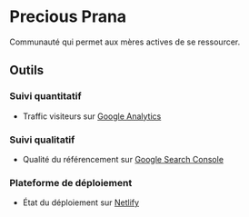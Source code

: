 # Precious Prana

Communauté qui permet aux mères actives de se ressourcer.

## Outils

### Suivi quantitatif

- Traffic visiteurs sur [Google Analytics](https://analytics.google.com/analytics/web/#/report-home/a127782w193026324p188707768)

### Suivi qualitatif

- Qualité du référencement sur [Google Search Console](https://search.google.com/search-console?resource_id=https%3A%2F%2Fprecious-prana.com%2F&hl=fr)

### Plateforme de déploiement

- État du déploiement sur [Netlify](https://app.netlify.com/sites/precious-prana/settings/general)
